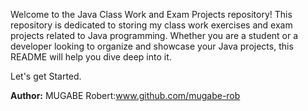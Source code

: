 Welcome to the Java Class Work and Exam Projects repository! This repository is dedicated to storing my class work exercises and exam projects related to Java programming. Whether you are a student or a developer looking to organize and showcase your Java projects, this README will help you dive deep into it.

Let's get Started.

**Author:** 
MUGABE Robert:www.github.com/mugabe-rob
